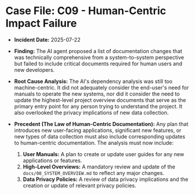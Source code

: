 # Case File: C09 - Human-Centric Impact Failure

- **Incident Date:** 2025-07-22
- **Finding:** The AI agent proposed a list of documentation changes that was technically comprehensive from a system-to-system perspective but failed to include critical documents required for human users and new developers.

- **Root Cause Analysis:** The AI's dependency analysis was still too machine-centric. It did not adequately consider the end-user's need for manuals to operate the new systems, nor did it consider the need to update the highest-level project overview documents that serve as the primary entry point for any person trying to understand the project. It also overlooked the privacy implications of new data collection.

- **Precedent (The Law of Human-Centric Documentation):** Any plan that introduces new user-facing applications, significant new features, or new types of data collection must also include corresponding updates to human-centric documentation. The analysis must now include:
    1.  **User Manuals:** A plan to create or update user guides for any new applications or features.
    2.  **High-Level Overviews:** A mandatory review and update of the `docs/00_SYSTEM_OVERVIEW.md` to reflect any major changes.
    3.  **Data Privacy Policies:** A review of data privacy implications and the creation or update of relevant privacy policies.